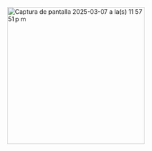 <img width="318" alt="Captura de pantalla 2025-03-07 a la(s) 11 57 51 p m" src="https://github.com/user-attachments/assets/a8f9c553-de9f-452a-bbf9-5fe180c6050e" />
